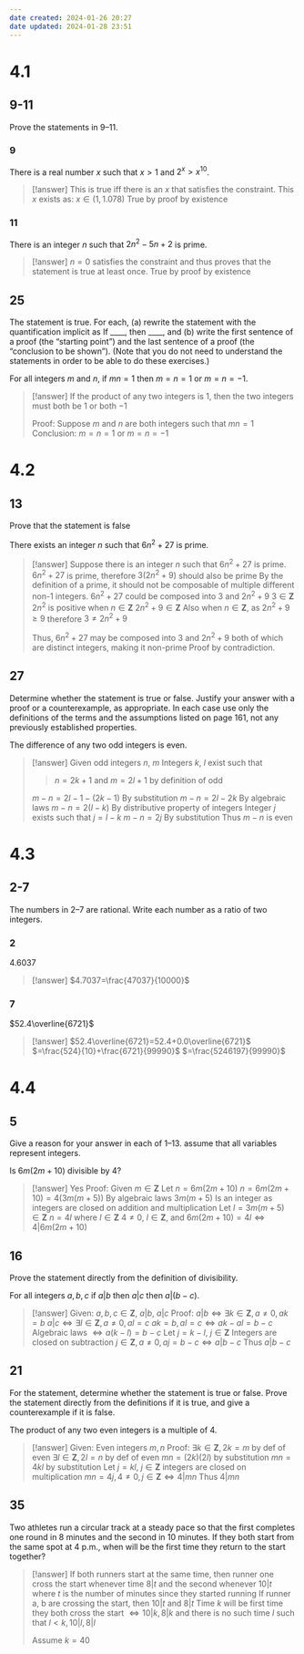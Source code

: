 ```yaml
---
date created: 2024-01-26 20:27
date updated: 2024-01-28 23:51
---
```


# 4.1

## 9-11

Prove the statements in 9–11.

### 9

There is a real number $x$ such that $x>1$ and $2^x>x^{10}$.

> [!answer]
> This is true iff there is an $x$ that satisfies the constraint.
> This $x$ exists as:
> $x\in(1,1.078)$
> True by proof by existence

### 11

There is an integer $n$ such that $2n^2-5n+2$ is prime.

> [!answer]
> $n=0$ satisfies the constraint and thus proves that the statement is true at least once.
> True by proof by existence

## 25

The statement is true. For each, (a) rewrite the statement with the quantification implicit as If \_\_\_\_, then \_\_\_\_, and (b) write the first sentence of a proof (the “starting point”) and the last sentence of a proof (the “conclusion to be shown”).
(Note that you do not need to understand the statements in order to be able to do these exercises.)

For all integers $m$ and $n$, if $mn=1$ then $m=n=1$  or $m=n=-1$.

> [!answer]
> If the product of any two integers is 1, then the two integers must both be $1$ or both $-1$
> 
> Proof:
> Suppose $m$ and $n$ are both integers such that $mn=1$
> Conclusion:
> $m=n=1$ or $m=n=-1$

# 4.2

## 13

Prove that the statement is false

There exists an integer $n$ such that $6n^2+27$ is prime.

> [!answer]
> Suppose there is an integer $n$ such that $6n^2+27$ is prime.
> $6n^2+27$ is prime,
> therefore $3(2n^2+9)$ should also be prime
> By the definition of a prime, it should not be composable of multiple different non-1 integers.
> $6n^2+27$ could be composed into $3$ and $2n^2+9$
> $3\in\mathbf Z$
> $2n^2$ is positive when $n\in\mathbf Z$
> $2n^2+9\in\mathbf Z$
> Also when $n\in\mathbf Z$, as $2n^2+9\ge 9$ therefore $3\ne2n^2+9$
> 
> Thus, $6n^2+27$ may be composed into $3$ and $2n^2+9$ both of which are distinct integers, making it non-prime
> Proof by contradiction.

## 27

Determine whether the statement is true or false. Justify your answer with a proof or a counterexample, as appropriate. In each case use only the definitions of the terms and the assumptions listed on page 161, not any previously established properties.

The difference of any two odd integers is even.

> [!answer]
> Given odd integers $n$, $m$
> Integers $k$, $l$ exist such that
>> $n=2k+1$ and $m=2l+1$ by definition of odd
>
> $m-n=2l-1-(2k-1)$ By substitution
> $m-n=2l-2k$ By algebraic laws
> $m-n=2(l-k)$ By distributive property of integers
> Integer $j$ exists such that $j=l-k$
> $m-n=2j$ By substitution
> Thus $m-n$ is even

# 4.3

## 2-7

The numbers in 2–7 are rational. Write each number as a ratio of two integers.

### 2

$4.6037$

> [!answer]
> $4.7037=\frac{47037}{10000}$

### 7

$52.4\overline{6721}$

> [!answer]
> $52.4\overline{6721}=52.4+0.0\overline{6721}$
> $=\frac{524}{10}+\frac{6721}{99990}$
> $=\frac{5246197}{99990}$

# 4.4

## 5

Give a reason for your answer in each of 1–13. assume that all variables represent integers.

Is $6m(2m+10)$ divisible by $4$?

> [!answer]
> Yes
> Proof:
> Given $m\in\mathbf Z$
> Let $n=6m(2m+10)$
> $n=6m(2m+10)=4(3m(m+5))$ By algebraic laws
> $3m(m+5)$ Is an integer as integers are closed on addition and multiplication
> Let $l=3m(m+5)\in\mathbf Z$
> $n=4l$ where $l\in\mathbf Z$
> $4\ne 0$, $l\in\mathbf Z$, and $6m(2m+10)=4l\iff4|6m(2m+10)$

## 16

Prove the statement directly from the definition of divisibility.

For all integers $a,b,c$ if $a|b$ then $a|c$ then $a|(b-c)$.

> [!answer]
> Given: $a,b,c\in\mathbf Z$, $a|b$, $a|c$
> Proof:
> $a|b\iff\exists k\in\mathbf Z,a\ne0,ak=b$
> $a|c\iff\exists l\in\mathbf Z,a\ne0,al=c$
> $ak=b,al=c\iff ak-al=b-c$ Algebraic laws
> $\iff a(k-l)=b-c$
> Let $j=k-l$, $j\in\mathbf Z$ Integers are closed on subtraction
> $j\in\mathbf Z,a\ne0,aj=b-c\iff a|b-c$
> Thus $a|b-c$

## 21

For the statement, determine whether the statement is true or false. Prove the statement directly from the definitions if it is true, and give a counterexample if it is false.

The product of any two even integers is a multiple of $4$.

> [!answer]
> Given: Even integers $m,n$
> Proof:
> $\exists k\in\mathbf Z,2k=m$ by def of even
> $\exists l\in\mathbf Z,2l=n$ by def of even
> $mn=(2k)(2l)$ by substitution
> $mn=4kl$ by substitution
> Let $j=kl$, $j\in\mathbf Z$ integers are closed on multiplication
> $mn=4j,4\ne 0,j\in\mathbf Z\iff4|mn$
> Thus $4|mn$

## 35

Two athletes run a circular track at a steady pace so that the first completes one round in 8 minutes and the second in 10 minutes. If they both start from the same spot at 4 p.m., when will be the first time they return to the start together?

> [!answer]
> If both runners start at the same time, then runner one cross the start whenever time $8|t$ and the second whenever $10|t$ where $t$ is the number of minutes since they started running
> If runner a, b are crossing the start, then $10|t$ and $8|t$
> Time $k$ will be first time they both cross the start $\iff10|k,8|k$ and there is no such time $l$ such that $l<k,10|l,8|l$
> 
> Assume $k=40$
